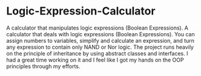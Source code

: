 # Logic-Expression-Calculator
A calculator that manipulates logic expressions (Boolean Expressions).
A calculator that deals with logic expressions (Boolean Expressions). You can assign numbers to variables, simplify and calculate an expression,
and turn any expression to contain only NAND or Nor logic.
The project runs heavily on the principle of inheritance by using abstract classes and interfaces.
I had a great time working on it and I feel like I got my hands on the OOP principles through my efforts.
